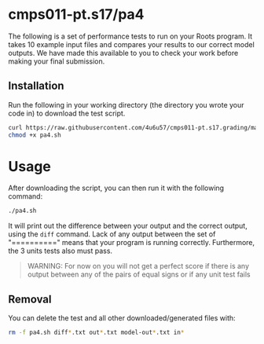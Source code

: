 # cmps011-pt.s17/pa4

The following is a set of performance tests to run on your Roots program. It takes
10 example input files and compares your results to our correct model outputs.
We have made this available to you to check your work before making your final
submission.

## Installation

Run the following in your working directory (the directory you wrote your code
in) to download the test script.

```bash
curl https://raw.githubusercontent.com/4u6u57/cmps011-pt.s17.grading/master/pa4/pa4.sh > pa4.sh
chmod +x pa4.sh
```

# Usage

After downloading the script, you can then run it with the following command:

```bash
./pa4.sh
```

It will print out the difference between your output and the correct output,
using the `diff` command. Lack of any output between the set of "=========="
means that your program is running correctly. Furthermore, the 3 units
tests also must pass.

> WARNING: For now on you will not get a perfect score if there is any output
between any of the pairs of equal signs or if any unit test fails

## Removal

You can delete the test and all other downloaded/generated files with:

```bash
rm -f pa4.sh diff*.txt out*.txt model-out*.txt in*
```
